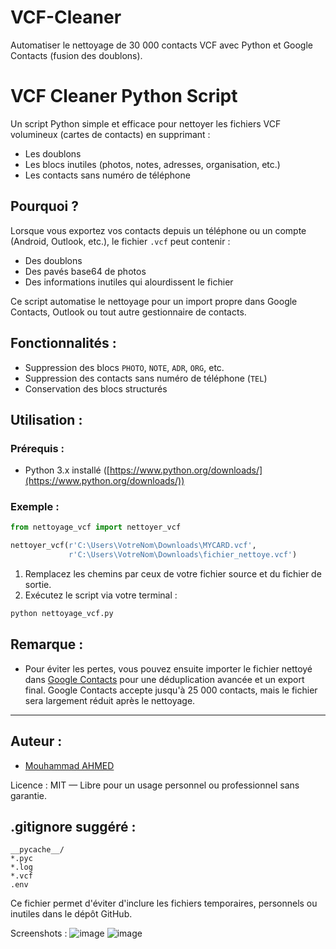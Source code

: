 # VCF-Cleaner
Automatiser le nettoyage de 30 000 contacts VCF avec Python et Google Contacts (fusion des doublons).

# VCF Cleaner Python Script

Un script Python simple et efficace pour nettoyer les fichiers VCF volumineux (cartes de contacts) en supprimant :

* Les doublons
* Les blocs inutiles (photos, notes, adresses, organisation, etc.)
* Les contacts sans numéro de téléphone

## Pourquoi ?

Lorsque vous exportez vos contacts depuis un téléphone ou un compte (Android, Outlook, etc.), le fichier `.vcf` peut contenir :

* Des doublons
* Des pavés base64 de photos
* Des informations inutiles qui alourdissent le fichier

Ce script automatise le nettoyage pour un import propre dans Google Contacts, Outlook ou tout autre gestionnaire de contacts.

## Fonctionnalités :

* Suppression des blocs `PHOTO`, `NOTE`, `ADR`, `ORG`, etc.
* Suppression des contacts sans numéro de téléphone (`TEL`)
* Conservation des blocs structurés

## Utilisation :

### Prérequis :

* Python 3.x installé ([https://www.python.org/downloads/](https://www.python.org/downloads/))

### Exemple :

```python
from nettoyage_vcf import nettoyer_vcf

nettoyer_vcf(r'C:\Users\VotreNom\Downloads\MYCARD.vcf',
             r'C:\Users\VotreNom\Downloads\fichier_nettoye.vcf')
```

1. Remplacez les chemins par ceux de votre fichier source et du fichier de sortie.
2. Exécutez le script via votre terminal :

```bash
python nettoyage_vcf.py
```

## Remarque :

* Pour éviter les pertes, vous pouvez ensuite importer le fichier nettoyé dans [Google Contacts](https://contacts.google.com) pour une déduplication avancée et un export final. Google Contacts accepte jusqu'à 25 000 contacts, mais le fichier sera largement réduit après le nettoyage.

---

## Auteur :

* [Mouhammad AHMED](https://www.linkedin.com/in/mouhammad-ahmed)

Licence : MIT — Libre pour un usage personnel ou professionnel sans garantie.

## .gitignore suggéré :

```
__pycache__/
*.pyc
*.log
*.vcf
.env
```

Ce fichier permet d'éviter d'inclure les fichiers temporaires, personnels ou inutiles dans le dépôt GitHub.

Screenshots : 
![image](https://github.com/user-attachments/assets/1557357e-ddfe-41a3-b189-2c27fc658657)
![image](https://github.com/user-attachments/assets/e97e53de-92e9-4857-b3a2-336209f44662)



